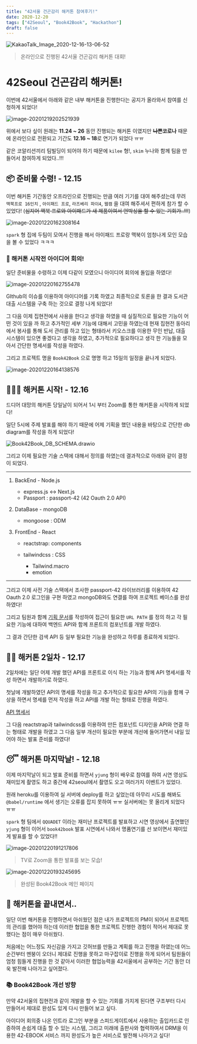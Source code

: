 ```yaml
---
title: "42서울 건곤감리 해커톤 참여후기!"
date: 2020-12-20
tags: ["42Seoul", "Book42Book", "Hackathon"]
draft: false
---
```


![KakaoTalk_Image_2020-12-16-13-06-52](image/42서울-건곤감리-해커톤-참여후기/KakaoTalk_Image_2020-12-16-13-06-52.jpeg)

> 온라인으로 진행된 42서울 건곤감리 해커톤 대회!

# 42Seoul 건곤감리 해커톤!

이번에 42서울에서 아래와 같은 내부 해커톤을 진행한다는 공지가 올라와서 참여를 신청하게 되었다!

![image-20201219202521939](image/42서울-건곤감리-해커톤-참여후기/image-20201219202521939.png)

위에서 보다 싶이 원래는 **11.24 ~ 26** 동안 진행되는 해커톤 이였지만 **~~나쁜~~코로나** 때문에 온라인으로 전환되고 기간도 **12.16 ~ 18**로 연기가 되었다 ㅠㅠ

같은 코알리션끼리 팀빌딩이 되어야 하기 때문에 `kilee` 형!, `skim` 누나와 함께 팀을 만들어서 참여하게 되었다..!!!

## 📦 준비물 수령! - 12.15

이번 해커톤 기간동안 오프라인으로 진행되는 만큼 여러 기기를 대여 해주셨는데 무려 `맥북프로 16인치` , `아이패드 프로`, `라즈베리 파이4`, `웹캠` 을 대여 해주셔서 편하게 참가 할 수 있었다! (~~심지어 맥북 프로와 아이패드가 새 제품이여서 언박싱을 할 수 있는 기회가..!!!~~)

![image-20201220162308164](image/42서울-건곤감리-해커톤-참여후기/image-20201220162308164.png)

`spark` 형 집에 두팀이 모여서 진행을 해서 아이패드 프로랑 맥북이 엄청나게 모인 모습을 볼 수 있었다 ㅋㅋㅋ

### 🧐 해커톤 시작전 아이디어 회의!

일단 준비물을 수령하고 이제 다같이 모였으니 아이디어 회의에 돌입을 하였다!

![image-20201220162755478](image/42서울-건곤감리-해커톤-참여후기/image-20201220162755478.png)

GIthub의 이슈를 이용하여 아이디어를 기록 하였고 최종적으로 토론을 한 결과 도서관 대출 시스템을 구축 하는 것으로 결정 나게 되었다!

그 다음 이제 집현전에서 사용을 한다고 생각을 하였을 때 실질적으로 필요한 기능이 어떤 것이 있을 까 하고 추가적인 세부 기능에 대해서 고민을 하였는데 현재 집현전 동아리에서 봉사를 통해 도서 관리를 하고 있는 형태라서 키오스크를 이용한 무인 반납, 대출 시스템이 있으면 좋겠다고 생각을 하였고, 추가적으로 필요하다고 생각 한 기능들을 모아서 간단한 명세서를 작성을 하였다.

그리고 프로젝트 명을 `Book42Book` 으로 명명 하고 15일의 일정을 끝나게 되었다.

![image-20201220164138576](image/42서울-건곤감리-해커톤-참여후기/image-20201220164138576.png)

## 🏃🏻‍♂️ 해커톤 시작! - 12.16

드디어 대망의 해커톤 당일날이 되어서 1시 부터 Zoom를 통한 해커톤을 시작하게 되었다!

일단 5시에 주제 발표를 해야 하기 때문에 어제 기획을 했던 내용을 바탕으로 간단한 db diagram를 작성을 하게 되었다!

![Book42Book_DB_SCHEMA.drawio](image/42서울-건곤감리-해커톤-참여후기/Book42Book_DB_SCHEMA.drawio.svg)

그리고 이제 필요한 기술 스택에 대해서 정의를 하였는데 결과적으로 아래와 같이 결정이 되었다.

---

1. BackEnd - Node.js

   - express.js <-> Next.js
   - Passport : passport-42 (42 Oauth 2.0 API)

2. DataBase - mongoDB

   - mongoose : ODM

3. FrontEnd - React

   - reactstrap: components

   - tailwindcss : CSS
     - Tailwind.macro
     - emotion

---

그리고 이제 사전 기술 스택에서 조사한 passport-42 라이브러리를 이용하여 42 Oauth 2.0 로그인을 구현 하였고 mongoDB와도 연결를 하여 프로젝트 베이스를 완성 하였다!

그리고 팀원과 함께 [기획 문서](https://github.com/JaeSeoKim/book42book/wiki/기획)를 작성하여 접근이 필요한 `URL PATH` 를 정의 하고 각 필요한 기능에 대하여 백엔드 API와 함께 프론트의 컴포넌트를 개발 하였다.

그 결과 간단한 검색 API 등 일부 필요한 기능을 완성하고 하루를 종료하게 되었다.

## 🧑‍💻 해커톤 2일차 - 12.17

2일차에는 일단 어제 개발 했던 API를 프론트로 이식 하는 기능과 함께 API 명세서를 작성 하면서 개발하기로 하였다.

첫날에 개발하였던 API의 명세를 작성을 하고 추가적으로 필요한 API의 기능을 함께 구상을 하면서 명세를 먼저 작성을 하고 API를 개발 하는 형태로 진행을 하였다.

[API 명세서](https://github.com/JaeSeoKim/book42book/wiki/API-%EB%AA%85%EC%84%B8%EC%84%9C)

그 다음 reactstrap과 tailwindcss를 이용하여 만든 컴포넌트 디자인을 API와 연결 하는 형태로 개발을 하였고 그 다음 일부 개선이 필요한 부분에 개선에 들어가면서 내일 있어야 하는 발표 준비를 하였다!

## 😴 해커톤 마지막날! - 12.18

이제 마지막날이 되고 발표 준비를 하면서 `yjung` 형이 배우로 참여를 하여 시연 영상도 재미있게 촬영도 하고 중간에 42seoul에서 촬영도 오고 여러가지 이벤트가 있었다.

원래 heroku를 이용하여 실 서버에 deploy를 하고 싶었는데 아무리 시도를 해봐도 `@babel/runtime` 에서 생기는 오류를 잡지 못하여 ㅠㅠ 실서버에는 못 올리게 되었다 ㅠㅠ

`spark` 형 팀에서 `QQUADET` 이라는 재미난 프로젝트를 발표하고 시연 영상에서 출연했던 `yjung` 형이 이어서 `book42book` 발표 시연에서 나와서 명품연기를 선 보이면서 재미있게 발표를 할 수 있었다!!

![image-20201220191217806](image/42서울-건곤감리-해커톤-참여후기/image-20201220191217806.png)

> TV로 Zoom을 통한 발표를 보는 모습!

![image-20201220193245695](image/42서울-건곤감리-해커톤-참여후기/image-20201220193245695.png)

> 완성된 Book42Book 메인 페이지

## 🤔 해커톤을 끝내면서..

일단 이번 해커톤을 진행하면서 아쉬웠던 점은 내가 프로젝트의 PM이 되어서 프로젝트의 관리를 했어야 하는데 이러한 협업을 통한 프로젝트 진행한 경험이 적어서 제대로 못했다는 점이 매우 아쉬웠다.

처음에는 어느정도 자신감을 가지고 깃허브를 만들고 계획를 하고 진행을 하였는데 어느순간부터 멘붕이 오더니 제대로 진행을 못하고 마구잡이로 진행을 하게 되어서 팀원들이 엄청 힘들게 진행을 한 것 같아서 이러한 협업능력을 42서울에서 공부하는 기간 동안 더욱 발전해 나아가고 싶어졌다.

### 📚 Book42Book 개선 방향

만약 42서울의 집현전과 같이 개발을 할 수 있는 기회를 가지게 된다면 구조부터 다시 만들어서 제대로 완성도 있게 다시 만들어 보고 싶다.

아이디어 회의중 나온 인트라 로그인 부분을 스피드게이트에서 사용하는 출입카드로 인증하여 손쉽게 대출 할 수 있는 시스템, 그리고 미래에 출판사와 협력하여서 DRM을 이용한 42-EBOOK 서비스 까지 완성도가 높은 서비스로 발전해 나아가고 싶다!
